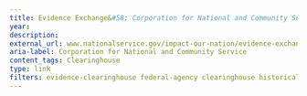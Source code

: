 ```yaml
---
title: Evidence Exchange&#58; Corporation for National and Community Service
year: 
description: 
external_url: www.nationalservice.gov/impact-our-nation/evidence-exchange
aria-label: Corporation for National and Community Service
content_tags: Clearinghouse
type: link
filters: evidence-clearinghouse federal-agency clearinghouse historical
---
```

